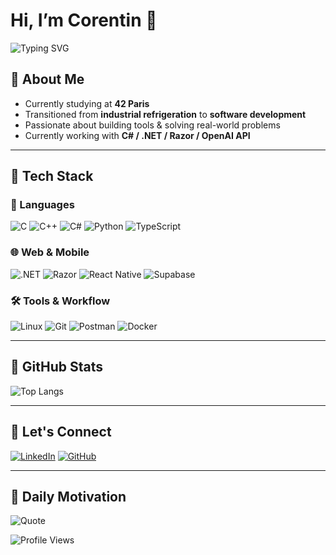 # Hi, I’m Corentin 👋

![Typing SVG](https://readme-typing-svg.herokuapp.com?font=Fira+Code&pause=1000&color=00BFFF&center=false&vCenter=true&width=435&lines=42+Student+%7C+Full-Stack+Developer;Ex-Refrigeration+Engineer+%7C+Tech+Builder;C%2B%2B%2C+C%23%2C+.NET%2C+Python+%7C+React+Native+Lover)

## 🧠 About Me

- Currently studying at **42 Paris**
- Transitioned from **industrial refrigeration** to **software development**
- Passionate about building tools & solving real-world problems
- Currently working with **C# / .NET / Razor / OpenAI API**

---

## 🚀 Tech Stack

### 💬 Languages
![C](https://img.shields.io/badge/c-%2300599C.svg?style=for-the-badge&logo=c&logoColor=white)
![C++](https://img.shields.io/badge/c++-%2300599C.svg?style=for-the-badge&logo=c%2B%2B&logoColor=white)
![C#](https://img.shields.io/badge/c%23-%23239120.svg?style=for-the-badge&logo=c-sharp&logoColor=white)
![Python](https://img.shields.io/badge/python-%233776AB.svg?style=for-the-badge&logo=python&logoColor=white)
![TypeScript](https://img.shields.io/badge/typescript-%23007ACC.svg?style=for-the-badge&logo=typescript&logoColor=white)

### 🌐 Web & Mobile
![.NET](https://img.shields.io/badge/.NET-512BD4?style=for-the-badge&logo=dotnet&logoColor=white)
![Razor](https://img.shields.io/badge/razor-800080?style=for-the-badge)
![React Native](https://img.shields.io/badge/react%20native-%2320232a.svg?style=for-the-badge&logo=react&logoColor=%2361DAFB)
![Supabase](https://img.shields.io/badge/Supabase-3ECF8E?style=for-the-badge&logo=supabase&logoColor=white)

### 🛠️ Tools & Workflow
![Linux](https://img.shields.io/badge/Linux-FCC624?style=for-the-badge&logo=linux&logoColor=black)
![Git](https://img.shields.io/badge/Git-F05032?style=for-the-badge&logo=git&logoColor=white)
![Postman](https://img.shields.io/badge/Postman-FF6C37?style=for-the-badge&logo=postman&logoColor=white)
![Docker](https://img.shields.io/badge/Docker-2496ED?style=for-the-badge&logo=docker&logoColor=white)

---

## 📌 GitHub Stats

![Top Langs](https://github-readme-stats.vercel.app/api/top-langs/?username=corentin-ltc&theme=dark&layout=compact&hide_border=false)

---

## 🤝 Let's Connect

[![LinkedIn](https://img.shields.io/badge/LinkedIn-%230077B5.svg?style=for-the-badge&logo=linkedin&logoColor=white)](https://linkedin.com/in/corentin-le-tortorec-1647b7212/)
[![GitHub](https://img.shields.io/badge/GitHub-%2312100E.svg?style=for-the-badge&logo=github&logoColor=white)](https://github.com/corentin-ltc)

---

## 🌟 Daily Motivation

![Quote](https://quotes-github-readme.vercel.app/api?type=horizontal&theme=radical)

![Profile Views](https://komarev.com/ghpvc/?username=corentin-ltc&color=blueviolet&style=for-the-badge)
